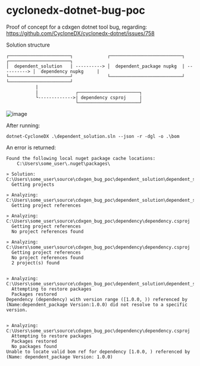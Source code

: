# cyclonedx-dotnet-bug-poc

Proof of concept for a cdxgen dotnet tool bug, regarding:
https://github.com/CycloneDX/cyclonedx-dotnet/issues/758


Solution structure
```
┌───────────────────────┐             ┌───────────────────────────┐             ┌───────────────────────┐
│  dependent_solution   | ----------> │  dependent_package nupkg  | ----------> │  dependency nupkg     |                 
└───────────────────────┘             └───────────────────────────┘             └───────────────────────┘
           |
           |              ┌───────────────────────┐
           └------------->| dependency csproj     |
                          └───────────────────────┘
```

![image](https://github.com/lgrguricmileusnic/cyclonedx-dotnet-bug-poc/assets/35634240/4c68479a-1bd1-49f9-9da5-00d67b385bf0)

After running:
```
dotnet-CycloneDX .\dependent_solution.sln --json -r -dgl -o .\bom
```

An error is returned:
```
Found the following local nuget package cache locations:
    C:\Users\some_user\.nuget\packages\

» Solution: C:\Users\some_user\source\cdxgen_bug_poc\dependent_solution\dependent_solution.sln
  Getting projects

» Analyzing: C:\Users\some_user\source\cdxgen_bug_poc\dependent_solution\dependent_solution.csproj
  Getting project references

» Analyzing: C:\Users\some_user\source\cdxgen_bug_poc\dependency\dependency.csproj
  Getting project references
  No project references found

» Analyzing: C:\Users\some_user\source\cdxgen_bug_poc\dependency\dependency.csproj
  Getting project references
  No project references found
  2 project(s) found


» Analyzing: C:\Users\some_user\source\cdxgen_bug_poc\dependent_solution\dependent_solution.csproj
  Attempting to restore packages
  Packages restored
Dependency (dependency) with version range ([1.0.0, )) referenced by (Name:dependent_package Version:1.0.0) did not resolve to a specific version.


» Analyzing: C:\Users\some_user\source\cdxgen_bug_poc\dependency\dependency.csproj
  Attempting to restore packages
  Packages restored
  No packages found
Unable to locate valid bom ref for dependency [1.0.0, ) referenced by (Name: dependent_package Version: 1.0.0)
```
